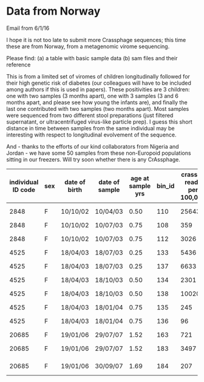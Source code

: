 # Data from Norway

Email from 6/1/16

I hope it is not too late to submit more Crassphage sequences; this time these are from Norway, from a metagenomic virome sequencing.

Please find:
 (a) a table with basic sample data
 (b) sam files and their reference

This is from a limited set of viromes of children longitudinally followed for their high genetic risk of diabetes (our colleagues will have to be included among authors if this is used in papers). These positivities are 3 children: one with two samples (3 months apart), one with 3 samples (3 and 6 months apart, and please see how young the infants are), and finally the last one contributed with two samples (two months apart). Most samples were sequenced from two different stool preparations (just filtered supernatant, or ultracentrifuged virus-like particle prep). I guess this short distance in time between samples from the same individual may be interesting with respect to longitudinal evolvement of the sequence.

And - thanks to the efforts of our kind collaborators from Nigeria and Jordan - we have some 50 samples from these non-Europoid populations sitting in our freezers. Will try soon whether there is any CrAssphage.




individual ID code | sex | date of birth | date of sample | age at sample yrs | bin_id | crassph reads per 100,000 | sample | sample_processing
--- | --- | --- | --- | --- | --- | --- | --- | ---
2848 | F | 10/10/02 | 10/04/03 | 0.50 | 110 | 25643 | 683 | filtering + pelleting + enzymes
2848 | F | 10/10/02 | 10/07/03 | 0.75 | 108 | 359 | 965 | only filtering
2848 | F | 10/10/02 | 10/07/03 | 0.75 | 112 | 3026 | 965 | filtering + pelleting + enzymes
4525 | F | 18/04/03 | 18/07/03 | 0.25 | 133 | 5436 | 998 | only filtering
4525 | F | 18/04/03 | 18/07/03 | 0.25 | 137 | 6633 | 998 | filtering + pelleting + enzymes
4525 | F | 18/04/03 | 18/10/03 | 0.50 | 134 | 2301 | 1327 | only filtering
4525 | F | 18/04/03 | 18/10/03 | 0.50 | 138 | 10020 | 1327 | filtering + pelleting + enzymes
4525 | F | 18/04/03 | 18/01/04 | 0.75 | 135 | 245 | 1686 | only filtering
4525 | F | 18/04/03 | 18/01/04 | 0.75 | 136 | 96 | 1686 | filtering + pelleting + enzymes
20685 | F | 19/01/06 | 29/07/07 | 1.52 | 163 | 721 | 17467 | only filtering
20685 | F | 19/01/06 | 29/07/07 | 1.52 | 183 | 3497 | 17467 | filtering + pelleting + enzymes
20685 | F | 19/01/06 | 30/09/07 | 1.69 | 184 | 207 | 18603 | filtering + pelleting + enzymes

